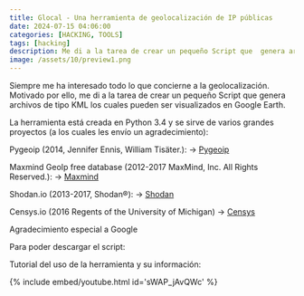 ```yaml
---
title: Glocal - Una herramienta de geolocalización de IP públicas
date: 2024-07-15 04:06:00 
categories: [HACKING, TOOLS]
tags: [hacking]
description: Me di a la tarea de crear un pequeño Script que  genera archivos de tipo KML los cuales pueden ser visualizados en Google Earth.
image: /assets/10/preview1.png
---
```




Siempre me ha interesado todo lo que concierne a la geolocalización. Motivado por ello, me di a la tarea de crear un pequeño Script que  genera archivos de tipo KML los cuales pueden ser visualizados en Google Earth.

La herramienta está creada en Python 3.4 y se sirve de varios grandes proyectos (a los cuales les envío un agradecimiento):

Pygeoip (2014, Jennifer Ennis, William Tisäter.): -> [Pygeoip](https://pygeoip.readthedocs.io/en/v0.3.2/)

Maxmind GeoIp free database (2012-2017 MaxMind, Inc. All Rights Reserved.): ->  [Maxmind](https://jekyllrb.com/docs/installation/)


Shodan.io (2013-2017, Shodan®): -> [Shodan](https://jekyllrb.com/docs/installation/)


Censys.io (2016 Regents of the University of Michigan) -> [Censys](https://jekyllrb.com/docs/installation/) 


Agradecimiento especial a Google

Para poder descargar el script:


Tutorial del uso de la herramienta y su información:

{% include embed/youtube.html id='sWAP_jAvQWc' %}
